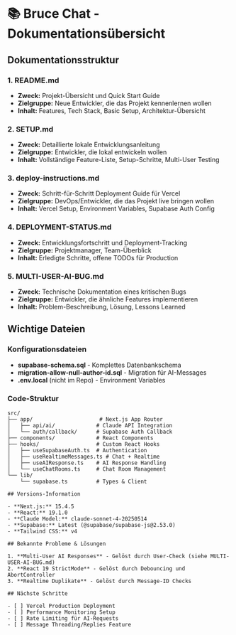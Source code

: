# 📚 Bruce Chat - Dokumentationsübersicht

## Dokumentationsstruktur

### 1. **README.md**
- **Zweck:** Projekt-Übersicht und Quick Start Guide
- **Zielgruppe:** Neue Entwickler, die das Projekt kennenlernen wollen
- **Inhalt:** Features, Tech Stack, Basic Setup, Architektur-Übersicht

### 2. **SETUP.md** 
- **Zweck:** Detaillierte lokale Entwicklungsanleitung
- **Zielgruppe:** Entwickler, die lokal entwickeln wollen
- **Inhalt:** Vollständige Feature-Liste, Setup-Schritte, Multi-User Testing

### 3. **deploy-instructions.md**
- **Zweck:** Schritt-für-Schritt Deployment Guide für Vercel
- **Zielgruppe:** DevOps/Entwickler, die das Projekt live bringen wollen
- **Inhalt:** Vercel Setup, Environment Variables, Supabase Auth Config

### 4. **DEPLOYMENT-STATUS.md**
- **Zweck:** Entwicklungsfortschritt und Deployment-Tracking
- **Zielgruppe:** Projektmanager, Team-Überblick
- **Inhalt:** Erledigte Schritte, offene TODOs für Production

### 5. **MULTI-USER-AI-BUG.md**
- **Zweck:** Technische Dokumentation eines kritischen Bugs
- **Zielgruppe:** Entwickler, die ähnliche Features implementieren
- **Inhalt:** Problem-Beschreibung, Lösung, Lessons Learned

## Wichtige Dateien

### Konfigurationsdateien
- **supabase-schema.sql** - Komplettes Datenbankschema
- **migration-allow-null-author-id.sql** - Migration für AI-Messages
- **.env.local** (nicht im Repo) - Environment Variables

### Code-Struktur
```
src/
├── app/                     # Next.js App Router
│   ├── api/ai/             # Claude API Integration
│   └── auth/callback/      # Supabase Auth Callback
├── components/             # React Components
├── hooks/                  # Custom React Hooks
│   ├── useSupabaseAuth.ts  # Authentication
│   ├── useRealtimeMessages.ts # Chat + Realtime
│   ├── useAIResponse.ts    # AI Response Handling
│   └── useChatRooms.ts     # Chat Room Management
└── lib/
    └── supabase.ts         # Types & Client

## Versions-Information

- **Next.js:** 15.4.5
- **React:** 19.1.0
- **Claude Model:** claude-sonnet-4-20250514
- **Supabase:** Latest (@supabase/supabase-js@2.53.0)
- **Tailwind CSS:** v4

## Bekannte Probleme & Lösungen

1. **Multi-User AI Responses** - Gelöst durch User-Check (siehe MULTI-USER-AI-BUG.md)
2. **React 19 StrictMode** - Gelöst durch Debouncing und AbortController
3. **Realtime Duplikate** - Gelöst durch Message-ID Checks

## Nächste Schritte

- [ ] Vercel Production Deployment
- [ ] Performance Monitoring Setup
- [ ] Rate Limiting für AI-Requests
- [ ] Message Threading/Replies Feature